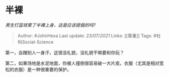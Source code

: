 # 半裸
*男生打篮球累了半裸上身，这是应该提倡的吗?*

> Author: #JohnHexa
Last update: *23/07/2021* 
Links: [[尊重]] 
Tags: #社科Social-Science 

 
第一，会蹭别人一身汗，这很没礼貌，没礼貌干嘛要和你玩？

第二，如果场地是水泥地面，你被人撞倒很容易破一大片皮。衣服（尤其是相对宽松的衣服）是一种很重要的保护。



